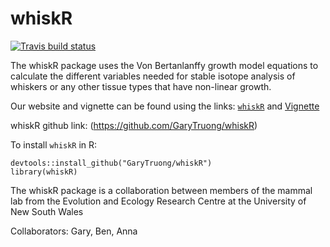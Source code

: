 # whiskR

  <!-- badges: start -->
  [![Travis build status](https://travis-ci.com/GaryTruong/whiskR.svg?branch=master)](https://travis-ci.com/GaryTruong/whiskR)
  <!-- badges: end -->

The whiskR package uses the Von Bertanlanffy growth model equations to calculate the different variables needed for stable isotope analysis of whiskers or any other tissue types that have non-linear growth. 

Our website and vignette can be found using the links: [`whiskR`](https://garytruong.github.io/whiskR/index.html) and [Vignette](https://garytruong.github.io/whiskR/articles/whiskR%20vignette.html)

whiskR github link: (https://github.com/GaryTruong/whiskR)

To install `whiskR` in R:

```
devtools::install_github("GaryTruong/whiskR")
library(whiskR)
```


The whiskR package is a collaboration between members of the mammal lab from the Evolution and Ecology Research Centre at the University of New South Wales

Collaborators: Gary, Ben, Anna



